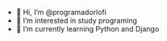 - 👋 Hi, I’m @programadorlofi
- 👀 I’m interested in study programing
- 🌱 I’m currently learning Python and Django


<!---
programadorlofi/programadorlofi is a ✨ special ✨ repository because its `README.md` (this file) appears on your GitHub profile.
You can click the Preview link to take a look at your changes.
--->
